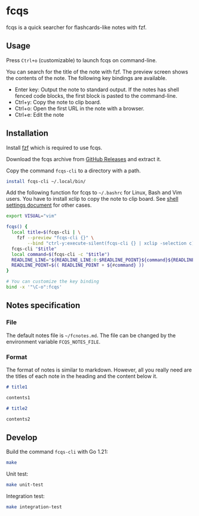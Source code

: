 # fcqs

fcqs is a quick searcher for flashcards-like notes with fzf.

## Usage

Press `Ctrl+o` (customizable) to launch fcqs on command-line.

You can search for the title of the note with fzf.
The preview screen shows the contents of the note.
The following key bindings are available.

- Enter key: Output the note to standard output.
  If the notes has shell fenced code blocks, the first block is pasted to the command-line.
- Ctrl+y: Copy the note to clip board.
- Ctrl+o: Open the first URL in the note with a browser.
- Ctrl+e: Edit the note

## Installation

Install [fzf](https://github.com/junegunn/fzf) which is required to use fcqs.

Download the fcqs archive from [GitHub Releases](https://github.com/yendo/fcqs/releases) and extract it.

Copy the command `fcqs-cli` to a directory with a path.

``` sh
install fcqs-cli ~/.local/bin/
```

Add the following function for fcqs to `~/.bashrc` for Linux, Bash and Vim users.
You have to install xclip to copy the note to clip board.
See [shell settings document](docs/shell_settings.md) for other cases.

``` bash
export VISUAL="vim"

fcqs() {
  local title=$(fcqs-cli | \
    fzf --preview "fcqs-cli {}" \
        --bind "ctrl-y:execute-silent(fcqs-cli {} | xclip -selection c),ctrl-o:execute-silent(fcqs-cli -u {} | xargs xdg-open),ctrl-e:execute-silent(fcqs-cli -l {} | awk '{printf \"+%s %s\n\",\$2,\$1}' | xargs -o $VISUAL > /dev/tty)+abort")
  fcqs-cli "$title"
  local command=$(fcqs-cli -c "$title")
  READLINE_LINE="${READLINE_LINE:0:$READLINE_POINT}${command}${READLINE_LINE:$READLINE_POINT}"
  READLINE_POINT=$(( READLINE_POINT + ${#command} ))
}

# You can customize the key binding
bind -x '"\C-o":fcqs'
```

## Notes specification

### File

The default notes file is `~/fcnotes.md`.
The file can be changed by the environment variable `FCQS_NOTES_FILE`.

### Format

The format of notes is similar to markdown.
However, all you really need are the titles of each note in the heading
and the content below it.

``` markdown
# title1

contents1

# title2

contents2
```

## Develop

Build the command `fcqs-cli` with Go 1.21:

``` sh
make
```

Unit test:

``` sh
make unit-test
```

Integration test:

``` sh
make integration-test
```
